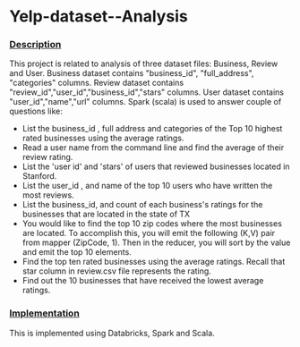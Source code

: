 # Yelp-dataset--Analysis
<h3><u>Description</u></h3>
This project is related to analysis of three dataset files: Business, Review and User. Business dataset contains "business_id", "full_address", "categories" columns. Review dataset contains "review_id","user_id","business_id","stars" columns. User dataset contains "user_id","name","url" columns. Spark (scala) is used to answer couple of questions like:
<ul><li>List the business_id , full address and categories of the Top 10 highest rated
  businesses using the average ratings.</li>
  <li>Read a user name from the command line and find the average of their review rating.</li>
  <li>List the 'user id' and 'stars' of users that reviewed businesses located in Stanford.</li>
  <li>List the user_id , and name of the top 10 users who have written the most
    reviews.</li>
  <li>List the business_id, and count of each business's ratings for the businesses that
    are located in the state of TX</li>
  <li>You would like to find the top 10 zip codes where the most businesses are located.
To accomplish this, you will emit the following (K,V) pair from mapper (ZipCode, 1).
Then in the reducer, you will sort by the value and emit the top 10 elements.</li>
  <li>Find the top ten rated businesses using the average ratings. Recall that star
column in review.csv file represents the rating.</li>
  <li>Find out the 10 businesses that have received the lowest average ratings.</li>
</ul>

<h3><u>Implementation</u></h3>

This is implemented using Databricks, Spark and Scala.
